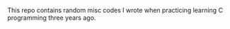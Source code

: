 This repo contains random misc codes I wrote when practicing learning C programming three years ago. 
